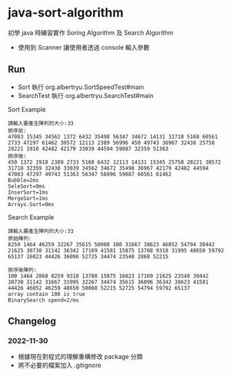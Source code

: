 # java-sort-algorithm
初學 java 時練習實作 Soring Algorithm 及 Search Algorithm
- 使用到 Scanner 讓使用者透過 console 輸入參數

## Run
- Sort 執行 org.albertryu.SortSpeedTest#main
- SearchTest 執行 org.albertryu.SearchTest#main

Sort Example
```
請輸入要產生陣列的大小:33
排序前:
47083 15345 34562 1372 6432 35498 56347 34672 14131 31718 5168 60561 2733 47297 61462 30572 12113 2389 56996 450 49743 36967 32438 25758 28221 1918 42482 42179 33039 44594 59087 32359 51363 
排序後:
450 1372 1918 2389 2733 5168 6432 12113 14131 15345 25758 28221 30572 31718 32359 32438 33039 34562 34672 35498 36967 42179 42482 44594 47083 47297 49743 51363 56347 56996 59087 60561 61462 
Bubble=2ms
SeleSort=0ms
InserSort=1ms
MergeSort=1ms
Arrays.Sort=0ms
```

Search Example
```
請輸入要產生陣列的大小:33
原始陣列:
8259 1464 46259 32267 35615 50008 100 31667 38623 46052 54794 30442 21625 30730 31142 36342 17169 41581 15875 13788 9318 31995 48650 59792 65137 16823 44426 36096 52725 34474 23548 2868 52215 

排序後陣列:
100 1464 2868 8259 9318 13788 15875 16823 17169 21625 23548 30442 30730 31142 31667 31995 32267 34474 35615 36096 36342 38623 41581 44426 46052 46259 48650 50008 52215 52725 54794 59792 65137 
array contain 100 is true
BinarySearch spend=2/ms

```

## Changelog
### 2022-11-30
- 根據現在對程式的理解重構修改 package 分類
- 將不必要的檔案加入 .gitignore

